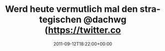 ---
retweeted: false
source: <a href="http://termtter.org/" rel="nofollow">Termtter</a>
entities:
  hashtags: []
  symbols: []
  user_mentions:
  - name: Die Z99
    screen_name: dachwg
    indices:
    - '44'
    - '51'
    id_str: '91882733'
    id: '91882733'
  urls: []
display_text_range:
- '0'
- '76'
favorite_count: '0'
id_str: '113316447001919489'
truncated: false
retweet_count: '0'
id: '113316447001919489'
created_at: Mon Sep 12 18:22:00 +0000 2011
favorited: false
full_text: Werd heute vermutlich mal den strategischen [@dachwg](https://twitter.com/dachwg)
  Nudelvorrat anbrechen...
lang: de
tags:
- pesos/twitter
date: '2011-09-12T18:22:00+00:00'
src: https://twitter.com/bascht/status/113316447001919489
original_url: https://twitter.com/bascht/status/113316447001919489
type: twitter_tweet
text: Werd heute vermutlich mal den strategischen [@dachwg](https://twitter.com/dachwg)
  Nudelvorrat anbrechen...
title: Werd heute vermutlich mal den strategischen @dachwg (https://twitter.co

---